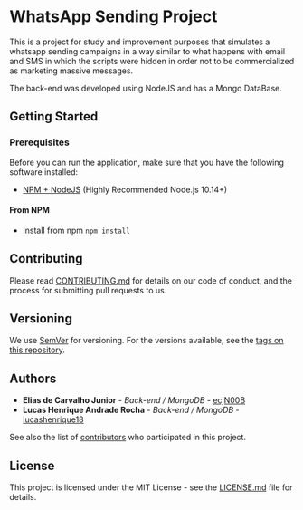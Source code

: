 # WhatsApp Sending Project

This is a project for study and improvement purposes that simulates a whatsapp sending campaigns in a way similar to what happens with email and SMS in which the scripts were hidden in order not to be commercialized as marketing massive messages.

The back-end was developed using NodeJS and has a Mongo DataBase.

## Getting Started

### Prerequisites

Before you can run the application, make sure that you have the following software installed:
* [NPM + NodeJS](https://nodejs.org/en/) (Highly Recommended Node.js 10.14+)

#### From NPM
* Install from npm `npm install`

## Contributing

Please read [CONTRIBUTING.md](CONTRIBUTING.md) for details on our code of conduct, and the process for submitting pull requests to us.

## Versioning

We use [SemVer](http://semver.org/) for versioning. For the versions available, see the [tags on this repository](https://github.com/ecjN00B/whatsapp-sending/tags).

## Authors

* **Elias de Carvalho Junior** - *Back-end / MongoDB* - [ecjN00B][n00b]
* **Lucas Henrique Andrade Rocha** - *Back-end / MongoDB* - [lucashenrique18][lucashenrique]

See also the list of [contributors](https://github.com/ecjN00B/whatsapp-sending/contributors) who participated in this project.

## License

This project is licensed under the MIT License - see the [LICENSE.md](LICENSE.md) file for details.

[lucashenrique]: https://github.com/lucashenrique18
[n00b]: https://github.com/ecjN00B
